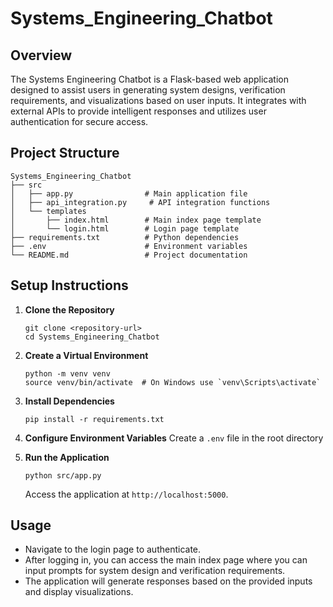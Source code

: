 # Systems_Engineering_Chatbot

## Overview
The Systems Engineering Chatbot is a Flask-based web application designed to assist users in generating system designs, verification requirements, and visualizations based on user inputs. It integrates with external APIs to provide intelligent responses and utilizes user authentication for secure access.

## Project Structure
```
Systems_Engineering_Chatbot
├── src
│   ├── app.py                # Main application file
│   ├── api_integration.py     # API integration functions
│   └── templates
│       ├── index.html        # Main index page template
│       └── login.html        # Login page template
├── requirements.txt          # Python dependencies
├── .env                      # Environment variables
└── README.md                 # Project documentation
```

## Setup Instructions

1. **Clone the Repository**
   ```
   git clone <repository-url>
   cd Systems_Engineering_Chatbot
   ```

2. **Create a Virtual Environment**
   ```
   python -m venv venv
   source venv/bin/activate  # On Windows use `venv\Scripts\activate`
   ```

3. **Install Dependencies**
   ```
   pip install -r requirements.txt
   ```

4. **Configure Environment Variables**
   Create a `.env` file in the root directory 


5. **Run the Application**
   ```
   python src/app.py
   ```
   Access the application at `http://localhost:5000`.

## Usage
- Navigate to the login page to authenticate.
- After logging in, you can access the main index page where you can input prompts for system design and verification requirements.
- The application will generate responses based on the provided inputs and display visualizations.

